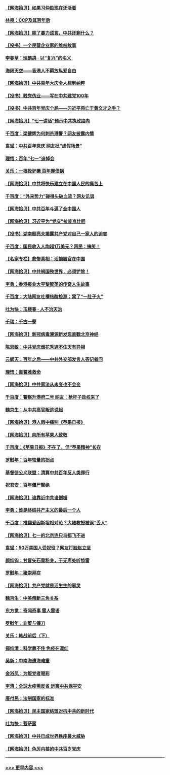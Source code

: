 #### [【网海拾贝】如果习仲勋现在还活着](../pages/nsc993/n13073410.md?t=07080801) 
#### [林泉：CCP及其百年后](../pages/nsc993/n13073226.md?t=07080801) 
#### [【网海拾贝】除了暴力谎言，中共还剩什么？](../pages/nsc993/n13071082.md?t=07080801) 
#### [【投书】一个民营企业家的维权故事](../pages/nsc993/n13070932.md?t=07080801) 
#### [李春草：瑞鹧鸪 · 以“复兴”的名义](../pages/nsc993/n13069984.md?t=07080801) 
#### [海阔天空——香港人不羁放纵爱自由](../pages/nsc993/n13069407.md?t=07080801) 
#### [【网海拾贝】中共百年大庆令人想到纳粹](../pages/nsc993/n13068483.md?t=07080801) 
#### [【投书】贱党伪业——写在中共建党100年](../pages/nsc993/n13067843.md?t=07080801) 
#### [【投书】中共百年党庆个屁——习近平将亡于黄文才之手？](../pages/nsc993/n13067425.md?t=07080801) 
#### [【网海拾贝】“七一讲话”预示中共执政路向](../pages/nsc993/n13066434.md?t=07080801) 
#### [千百度：梁健辉为何刺杀港警？网友披露内情](../pages/nsc993/n13066979.md?t=07080801) 
#### [袁斌：中共百年党庆 网友批“虚假场景”](../pages/nsc993/n13066385.md?t=07080801) 
#### [理悟：百年“七一”追悼会](../pages/nsc993/n13066106.md?t=07080801) 
#### [关乐：一根拴驴橛 百年罪债锅](../pages/nsc993/n13066089.md?t=07080801) 
#### [【网海拾贝】中共将快乐建立在中国人民的痛苦上](../pages/nsc993/n13064939.md?t=07080801) 
#### [千百度：“外来势力”碰得头破血流？网友讥讽](../pages/nsc993/n13064878.md?t=07080801) 
#### [【网海拾贝】中共百年斗遍了全中国人](../pages/nsc993/n13060020.md?t=07080801) 
#### [【网海拾贝】习近平为“党庆”拉普京壮胆](../pages/nsc993/n13057781.md?t=07080801) 
#### [【投书】湖南殷亮夫揭露共产党对自己一家人的迫害](../pages/nsc993/n13057744.md?t=07080801) 
#### [千百度：国民收入人均超1万美元？网民：搞笑！](../pages/nsc993/n13057692.md?t=07080801) 
#### [【名家专栏】悲惨真相：活摘器官在中国](../pages/nsc993/n13056611.md?t=07080801) 
#### [【网海拾贝】中共祸国殃世界，必须铲除！](../pages/nsc993/n13056011.md?t=07080801) 
#### [李勇：香港报业大亨黎智英的传奇人生故事](../pages/nsc993/n13055258.md?t=07080801) 
#### [千百度：大陆网友吐槽核酸检测：窝了“一肚子火”](../pages/nsc993/n13055194.md?t=07080801) 
#### [吐为快：玉楼春 · 人不治天治](../pages/nsc993/n13054028.md?t=07080801) 
#### [千瑞：千古一孽](../pages/nsc993/n13054016.md?t=07080801) 
#### [【网海拾贝】新冠病毒溯源新发现直戳北京神经](../pages/nsc993/n13052425.md?t=07080801) 
#### [陈思敏：中共党庆烟花秀遮不住天有异相](../pages/nsc993/n13052020.md?t=07080801) 
#### [云鹤天：百年之后——中共外交部发言人答记者问](../pages/nsc993/n13051604.md?t=07080801) 
#### [理悟：毒誓难救命](../pages/nsc993/n13051601.md?t=07080801) 
#### [【网海拾贝】中共家法从未变也不会变](../pages/nsc993/n13050366.md?t=07080801) 
#### [千百度：警察升港府二号 网友：枪杆子政权来了](../pages/nsc993/n13050261.md?t=07080801) 
#### [魏京生：从中共高官叛逃说起](../pages/nsc993/n13048997.md?t=07080801) 
#### [【网海拾贝】港人雨中痛别《苹果日报》](../pages/nsc993/n13048941.md?t=07080801) 
#### [【网海拾贝】向所有苹果人致敬](../pages/nsc993/n13046795.md?t=07080801) 
#### [千百度：《苹果日报》不在了，但“苹果精神”长存](../pages/nsc993/n13046703.md?t=07080801) 
#### [罗慰年：百年较量的拐点](../pages/nsc993/n13046542.md?t=07080801) 
#### [基督徒公义联盟：清算中共百年反人类罪行](../pages/nsc993/n13046499.md?t=07080801) 
#### [祝君安：百年僵尸罄绝](../pages/nsc993/n13045595.md?t=07080801) 
#### [【网海拾贝】谁靠近中共谁倒楣](../pages/nsc993/n13044667.md?t=07080801) 
#### [李勇：谁是终结共产主义的最后一个人](../pages/nsc993/n13044397.md?t=07080801) 
#### [千百度：推翻爱因斯坦相对论？大陆教授被讽“丢人”](../pages/nsc993/n13043908.md?t=07080801) 
#### [【网海拾贝】七一的北京连只鸟都飞不进](../pages/nsc993/n13041377.md?t=07080801) 
#### [袁斌：50万美国人受奴役？网友打脸赵立坚](../pages/nsc993/n13041330.md?t=07080801) 
#### [颜纯钩：甘冒矢石竟粉身，于无声处听惊雷](../pages/nsc993/n13041140.md?t=07080801) 
#### [罗慰年：猪崇拜症](../pages/nsc993/n13041071.md?t=07080801) 
#### [【网海拾贝】共产党就是活生生的邪灵](../pages/nsc993/n13036627.md?t=07080801) 
#### [魏京生：中美俄新三角关系](../pages/nsc993/n13035986.md?t=07080801) 
#### [东方觉：奇闻奇事 雷人雷语](../pages/nsc993/n13035878.md?t=07080801) 
#### [罗慰年：韭菜与镰刀](../pages/nsc993/n13034374.md?t=07080801) 
#### [关乐：韩战前后（下）](../pages/nsc993/n13034113.md?t=07080801) 
#### [郑纯清：科学靠不住 免疫在漂红](../pages/nsc993/n13034093.md?t=07080801) 
#### [吴新：中南海遭海难重](../pages/nsc993/n13034084.md?t=07080801) 
#### [金浴凤：为叛党者喝彩](../pages/nsc993/n13034058.md?t=07080801) 
#### [李清：全球大疫需反省 远离中共保平安](../pages/nsc993/n13033784.md?t=07080801) 
#### [唐付民：法制国家的标准](../pages/nsc993/n13032944.md?t=07080801) 
#### [【网海拾贝】民主国家结盟对抗中共的新时代](../pages/nsc993/n13031717.md?t=07080801) 
#### [吐为快：菩萨蛮](../pages/nsc993/n13030033.md?t=07080801) 
#### [【网海拾贝】中共已成世界秩序最大威胁](../pages/nsc993/n13028138.md?t=07080801) 
#### [【网海拾贝】色厉内荏的中共百岁党庆](../pages/nsc993/n13025582.md?t=07080801) 

----
#### [ >>> 更早内容 <<< ](../indexes/nsc993-earlier.md)
